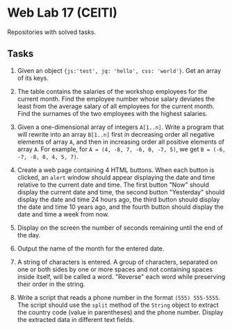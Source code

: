 # Web Lab 17 (CEITI)

Repositories with solved tasks.

## Tasks

1. Given an object `{js:'test', jq: 'hello', css: 'world'}`. Get an array of its keys.

2. The table contains the salaries of the workshop employees for the current month. Find the employee number whose salary deviates the least from the average salary of all employees for the current month. Find the surnames of the two employees with the highest salaries.

3. Given a one-dimensional array of integers `A[1..n]`. Write a program that will rewrite into an array `B[1..n]` first in decreasing order all negative elements of array `A`, and then in increasing order all positive elements of array `A`. For example, for `A = (4, -8, 7, -6, 0, -7, 5)`, we get `B = (-6, -7, -8, 0, 4, 5, 7)`.

4. Create a web page containing 4 HTML buttons. When each button is clicked, an `alert` window should appear displaying the date and time relative to the current date and time. The first button "Now" should display the current date and time, the second button "Yesterday" should display the date and time 24 hours ago, the third button should display the date and time 10 years ago, and the fourth button should display the date and time a week from now.

5. Display on the screen the number of seconds remaining until the end of the day.

6. Output the name of the month for the entered date.

7. A string of characters is entered. A group of characters, separated on one or both sides by one or more spaces and not containing spaces inside itself, will be called a word. "Reverse" each word while preserving their order in the string.

8. Write a script that reads a phone number in the format `(555) 555-5555`. The script should use the `split` method of the `String` object to extract the country code (value in parentheses) and the phone number. Display the extracted data in different text fields.
